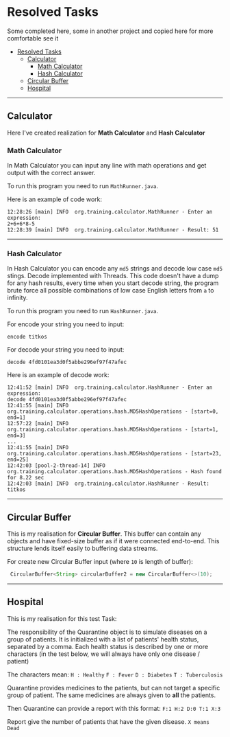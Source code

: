 # Resolved Tasks
Some completed here, some in another project and copied here for more comfortable see it
- [Resolved Tasks](##resolved-tasks)
    - [Calculator](#calculator)
        - [Math Calculator](#math-calculator)
        - [Hash Calculator](#hash-calculator)
    - [Circular Buffer](#circular-buffer)
    - [Hospital](#hospital)
     

      
---

## Calculator
Here I've created realization for **Math Calculator** and **Hash Calculator**

### Math Calculator
In Math Calculator you can input any line with math operations and get output with the correct answer.

To run this program you need to run `MathRunner.java`. 

Here is an example of code work:

```
12:28:26 [main] INFO  org.training.calculator.MathRunner - Enter an expression:
2+6+6*8-5
12:28:39 [main] INFO  org.training.calculator.MathRunner - Result: 51
```

---

### Hash Calculator
In Hash Calculator you can encode any `md5` strings and decode low case `md5` stings.
Decode implemented with Threads. This code doesn't have a dump for any hash results, every time when you start decode string, the program brute force all possible combinations of low case English letters from `a` to infinity.

To run this program you need to run `HashRunner.java`.

For encode your string you need to input:
```
encode titkos
```
For decode your string you need to input:
```
decode 4fd0101ea3d0f5abbe296ef97f47afec
```

Here is an example of decode work:
```
12:41:52 [main] INFO  org.training.calculator.HashRunner - Enter an expression: 
decode 4fd0101ea3d0f5abbe296ef97f47afec
12:41:55 [main] INFO  org.training.calculator.operations.hash.MD5HashOperations - [start=0, end=1]
12:57:22 [main] INFO  org.training.calculator.operations.hash.MD5HashOperations - [start=1, end=3]
...
12:41:55 [main] INFO  org.training.calculator.operations.hash.MD5HashOperations - [start=23, end=25]
12:42:03 [pool-2-thread-14] INFO  org.training.calculator.operations.hash.MD5HashOperations - Hash found for 8.22 sec
12:42:03 [main] INFO  org.training.calculator.HashRunner - Result: titkos
```

---

## Circular Buffer
This is my realisation for **Circular Buffer**. This buffer can contain any objects and have fixed-size buffer as if it were connected end-to-end. This structure lends itself easily to buffering data streams.

For create new Circular Buffer input (where `10` is length of buffer):
```java
 CircularBuffer<String> circularBuffer2 = new CircularBuffer<>(10);
```
---
## Hospital
This is my realisation for this test Task:

The responsibility of the Quarantine object is to simulate diseases on a group of patients.
It is initialized with a list of patients' health status, separated by a comma.
Each health status is described by one or more characters
(in the test below, we will always have only one disease / patient)

The characters mean:
`H : Healthy`
`F : Fever`
`D : Diabetes`
`T : Tuberculosis`

Quarantine provides medicines to the patients, but can not target a specific group of patient.
The same medicines are always given to **all** the patients.

Then Quarantine can provide a report with this format:
`F:1 H:2 D:0 T:1 X:3`

Report give the number of patients that have the given disease.
`X means Dead`
